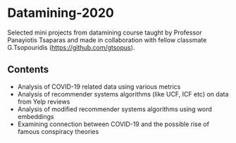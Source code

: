 # Datamining-2020

Selected mini projects from datamining course taught by Professor Panayiotis Tsaparas and made in collaboration with fellow classmate G.Tsopouridis (https://github.com/gtsopus).

## Contents

- Analysis of COVID-19 related data using various metrics
- Analysis of recommender systems algorithms (like UCF, ICF etc) on data from Yelp reviews
- Analysis of modified recommender systems algorithms using word embeddings
- Examining connection between COVID-19 and the possible rise of famous conspiracy theories
